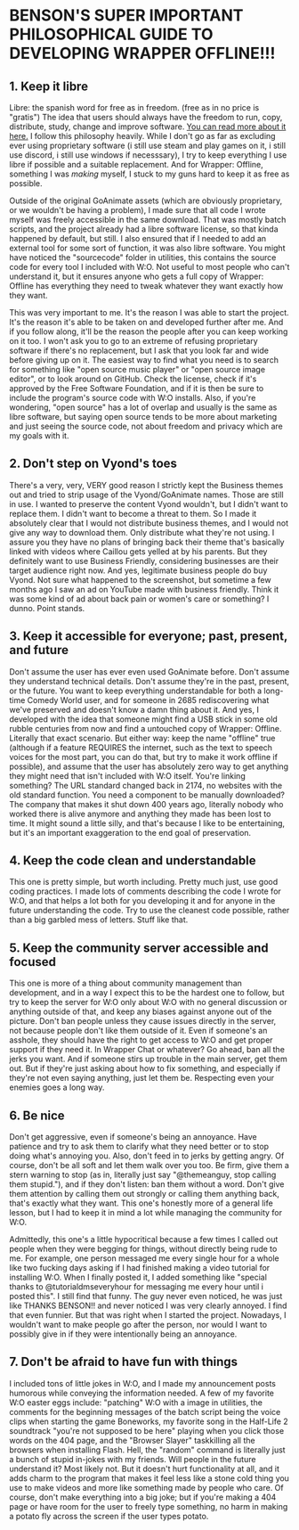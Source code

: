 # BENSON'S SUPER IMPORTANT PHILOSOPHICAL GUIDE TO DEVELOPING WRAPPER OFFLINE!!!

## 1. Keep it libre
Libre: the spanish word for free as in freedom. (free as in no price is "gratis") The idea that users should always have the freedom to run, copy, distribute, study, change and improve software. [You can read more about it here.](https://www.gnu.org/philosophy/free-sw.html) I follow this philosophy heavily. While I don't go as far as excluding ever using proprietary software (i still use steam and play games on it, i still use discord, i still use windows if necesssary), I try to keep everything I use libre if possible and a suitable replacement. And for Wrapper: Offline, something I was *making* myself, I stuck to my guns hard to keep it as free as possible.

Outside of the original GoAnimate assets (which are obviously proprietary, or we wouldn't be having a problem), I made sure that all code I wrote myself was freely accessible in the same download. That was mostly batch scripts, and the project already had a libre software license, so that kinda happened by default, but still. I also ensured that if I needed to add an external tool for some sort of function, it was also libre software. You might have noticed the "sourcecode" folder in utilities, this contains the source code for every tool I included with W:O. Not useful to most people who can't understand it, but it ensures anyone who gets a full copy of Wrapper: Offline has everything they need to tweak whatever they want exactly how they want.

This was very important to me. It's the reason I was able to start the project. It's the reason it's able to be taken on and developed further after me. And if you follow along, it'll be the reason the people after you can keep working on it too. I won't ask you to go to an extreme of refusing proprietary software if there's no replacement, but I ask that you look far and wide before giving up on it. The easiest way to find what you need is to search for something like "open source music player" or "open source image editor", or to look around on GitHub. Check the license, check if it's approved by the Free Software Foundation, and if it is then be sure to include the program's source code with W:O installs. Also, if you're wondering, "open source" has a lot of overlap and usually is the same as libre software, but saying open source tends to be more about marketing and just seeing the source code, not about freedom and privacy which are my goals with it.




## 2. Don't step on Vyond's toes
There's a very, very, VERY good reason I strictly kept the Business themes out and tried to strip usage of the Vyond/GoAnimate names. Those are still in use. I wanted to preserve the content Vyond wouldn't, but I didn't want to replace them. I didn't want to become a threat to them. So I made it absolutely clear that I would not distribute business themes, and I would not give any way to download them. Only distribute what they're not using. I assure you they have no plans of bringing back their theme that's basically linked with videos where Caillou gets yelled at by his parents. But they definitely want to use Business Friendly, considering businesses are their target audience right now. And yes, legitimate business people do buy Vyond. Not sure what happened to the screenshot, but sometime a few months ago I saw an ad on YouTube made with business friendly. Think it was some kind of ad about back pain or women's care or something? I dunno. Point stands.




## 3. Keep it accessible for everyone; past, present, and future
Don't assume the user has ever even used GoAnimate before. Don't assume they understand technical details. Don't assume they're in the past, present, or the future. You want to keep everything understandable for both a long-time Comedy World user, and for someone in 2685 rediscovering what we've preserved and doesn't know a damn thing about it. And yes, I developed with the idea that someone might find a USB stick in some old rubble centuries from now and find a untouched copy of Wrapper: Offline. Literally that exact scenario. But either way: keep the name "offline" true (although if a feature REQUIRES the internet, such as the text to speech voices for the most part, you can do that, but try to make it work offline if possible), and assume that the user has absolutely zero way to get anything they might need that isn't included with W:O itself. You're linking something? The URL standard changed back in 2174, no websites with the old standard function. You need a component to be manually downloaded? The company that makes it shut down 400 years ago, literally nobody who worked there is alive anymore and anything they made has been lost to time. It might sound a little silly, and that's because I like to be entertaining, but it's an important exaggeration to the end goal of preservation.




## 4. Keep the code clean and understandable
This one is pretty simple, but worth including. Pretty much just, use good coding practices. I made lots of comments describing the code I wrote for W:O, and that helps a lot both for you developing it and for anyone in the future understanding the code. Try to use the cleanest code possible, rather than a big garbled mess of letters. Stuff like that.




## 5. Keep the community server accessible and focused
This one is more of a thing about community management than development, and in a way I expect this to be the hardest one to follow, but try to keep the server for W:O only about W:O with no general discussion or anything outside of that, and keep any biases against anyone out of the picture. Don't ban people unless they cause issues directly in the server, not because people don't like them outside of it. Even if someone's an asshole, they should have the right to get access to W:O and get proper support if they need it. In Wrapper Chat or whatever? Go ahead, ban all the jerks you want. And if someone stirs up trouble in the main server, get them out. But if they're just asking about how to fix something, and especially if they're not even saying anything, just let them be. Respecting even your enemies goes a long way.




## 6. Be nice
Don't get aggressive, even if someone's being an annoyance. Have patience and try to ask them to clarify what they need better or to stop doing what's annoying you. Also, don't feed in to jerks by getting angry. Of course, don't be all soft and let them walk over you too. Be firm, give them a stern warning to stop (as in, literally just say "@themeanguy, stop calling them stupid."), and if they don't listen: ban them without a word. Don't give them attention by calling them out strongly or calling them anything back, that's exactly what they want. This one's honestly more of a general life lesson, but I had to keep it in mind a lot while managing the community for W:O.

Admittedly, this one's a little hypocritical because a few times I called out people when they were begging for things, without directly being rude to me. For example, one person messaged me every single hour for a whole like two fucking days asking if I had finished making a video tutorial for installing W:O. When I finally posted it, I added something like "special thanks to @tutorialdmseveryhour for messaging me every hour until i posted this". I still find that funny. The guy never even noticed, he was just like THANKS BENSON!! and never noticed I was very clearly annoyed. I find that even funnier. But that was right when I started the project. Nowadays, I wouldn't want to make people go after the person, nor would I want to possibly give in if they were intentionally being an annoyance.



## 7. Don't be afraid to have fun with things
I included tons of little jokes in W:O, and I made my announcement posts humorous while conveying the information needed. A few of my favorite W:O easter eggs include: "patching" W:O with a image in utilities, the comments for the beginning messages of the batch script being the voice clips when starting the game Boneworks, my favorite song in the Half-Life 2 soundtrack "you're not supposed to be here" playing when you click those words on the 404 page, and the "Browser Slayer" taskkilling all the browsers when installing Flash. Hell, the "random" command is literally just a bunch of stupid in-jokes with my friends. Will people in the future understand it? Most likely not. But it doesn't hurt functionality at all, and it adds charm to the program that makes it feel less like a stone cold thing you use to make videos and more like something made by people who care. Of course, don't make everything into a big joke; but if you're making a 404 page or have room for the user to freely type something, no harm in making a potato fly across the screen if the user types potato.
